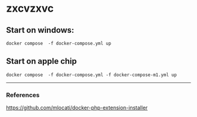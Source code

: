 # zxcvzxvc


## Start on windows:
`docker compose  -f docker-compose.yml up`

## Start on apple chip
`docker compose  -f docker-compose.yml -f docker-compose-m1.yml up`


----------
### References

https://github.com/mlocati/docker-php-extension-installer
